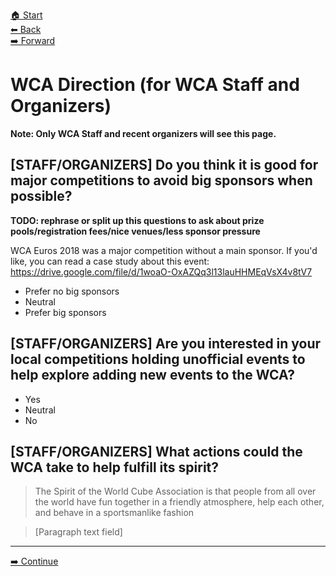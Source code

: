 [🏠 Start](./index.md)  
[⬅ Back](./7-regulations-staff-and-organizers.md)  
[️➡️ Forward](./9-open-feedback.md)

# WCA Direction (for WCA Staff and Organizers)

**Note: Only WCA Staff and recent organizers will see this page.**

## [STAFF/ORGANIZERS] Do you think it is good for major competitions to avoid big sponsors when possible?

**TODO: rephrase or split up this questions to ask about prize pools/registration fees/nice venues/less sponsor pressure**

WCA Euros 2018 was a major competition without a main sponsor. If you'd like, you can read a case study about this event: <https://drive.google.com/file/d/1woaO-OxAZQq3l13lauHHMEqVsX4v8tV7>

- Prefer no big sponsors
- Neutral
- Prefer big sponsors

## [STAFF/ORGANIZERS] Are you interested in your local competitions holding unofficial events to help explore adding new events to the WCA?

- Yes
- Neutral
- No

## [STAFF/ORGANIZERS] What actions could the WCA take to help fulfill its spirit?

> The Spirit of the World Cube Association is that people from all over the world have fun together in a friendly atmosphere, help each other, and behave in a sportsmanlike fashion

> [Paragraph text field]

<hr>

[➡️ Continue](./9-open-feedback.md)

